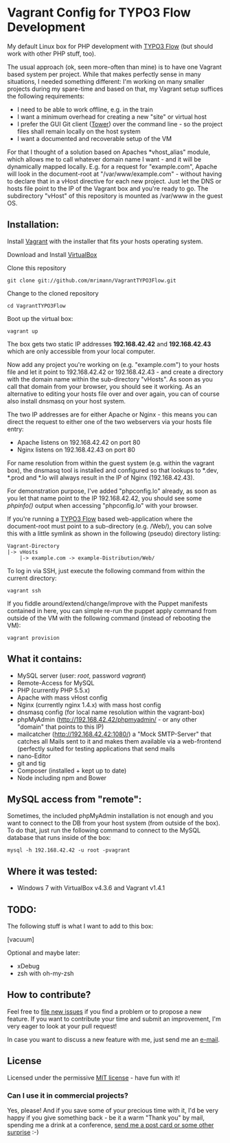 Vagrant Config for TYPO3 Flow Development
=========================================

My default Linux box for PHP development with [TYPO3 Flow](http://flow.typo3.org/) (but should work with other PHP stuff, too).

The usual approach (ok, seen more-often than mine) is to have one Vagrant based system per project. While that makes perfectly sense in many situations, I needed something different: I'm working on many smaller projects during my spare-time and based on that, my Vagrant setup suffices the following requirements:

- I need to be able to work offline, e.g. in the train
- I want a minimum overhead for creating a new "site" or virtual host
- I prefer the GUI Git client ([Tower](http://www.git-tower.com/)) over the command line - so the project files shall remain locally on the host system
- I want a documented and recoverable setup of the VM

For that I thought of a solution based on Apaches *vhost_alias" module, which allows me to call whatever domain name I want - and it will be dynamically mapped locally. E.g. for a request for "example.com", Apache will look in the document-root at "/var/www/example.com" - without having to declare that in a vHost directive for each new project. Just let the DNS or hosts file point to the IP of the Vagrant box and you're ready to go. The subdirectory "vHost" of this repository is mounted as /var/www in the guest OS.

Installation:
-------------

Install [Vagrant](http://vagrantup.com/) with the installer that fits your hosts operating system.

Download and Install [VirtualBox](http://www.virtualbox.org/)

Clone this repository

	git clone git://github.com/mrimann/VagrantTYPO3Flow.git

Change to the cloned repository

	cd VagrantTYPO3Flow

Boot up the virtual box:

	vagrant up

The box gets two static IP addresses **192.168.42.42** and **192.168.42.43** which are only accessible from your local computer.

Now add any project you're working on (e.g. "example.com") to your hosts file and let it point to 192.168.42.42 or 192.168.42.43 - and create a directory with the domain name within the sub-directory "vHosts". As soon as you call that domain from your browser, you should see it working. As an alternative to editing your hosts file over and over again, you can of course also install dnsmasq on your host system.

The two IP addresses are for either Apache or Nginx - this means you can direct the request to either one of the two webservers via your hosts file entry:

* Apache listens on 192.168.42.42 on port 80
* Nginx listens on 192.168.42.43 on port 80

For name resolution from within the guest system (e.g. within the vagrant box), the dnsmasq tool is installed and configured so that lookups to *.dev, *.prod and *.lo will always result in the IP of Nginx (192.168.42.43).

For demonstration purpose, I've added "phpconfig.lo" already, as soon as you let that name point to the IP 192.168.42.42, you should see some _phpinfo()_ output when accessing "phpconfig.lo" with your browser.

If you're running a [TYPO3 Flow](http://flow.typo3.org/) based web-application where the document-root must point to a sub-directory (e.g. /Web/), you can solve this with a little symlink as shown in the following (pseudo) directory listing:

	Vagrant-Directory
	|-> vHosts
		|-> example.com -> example-Distribution/Web/

To log in via SSH, just execute the following command from within the current directory:

	vagrant ssh

If you fiddle around/extend/change/improve with the Puppet manifests contained in here, you can simple re-run the puppet apply command from outside of the VM with the following command (instead of rebooting the VM):

	vagrant provision

What it contains:
-----------------

- MySQL server (user: *root*, password *vagrant*)
- Remote-Access for MySQL
- PHP (currently PHP 5.5.x)
- Apache with mass vHost config
- Nginx (currently nginx 1.4.x) with mass host config
- dnsmasq config (for local name resolution within the vagrant-box)
- phpMyAdmin (http://192.168.42.42/phpmyadmin/ - or any other "domain" that points to this IP)
- mailcatcher (http://192.168.42.42:1080/) a "Mock SMTP-Server" that catches all Mails sent to it and makes them available via a web-frontend (perfectly suited for testing applications that send mails
- nano-Editor
- git and tig
- Composer (installed + kept up to date)
- Node including npm and Bower


MySQL access from "remote":
---------------------------

Sometimes, the included phpMyAdmin installation is not enough and you want to connect to the DB from your host system (from outside of the box). To do that, just run the following command to connect to the MySQL database that runs inside of the box:

	mysql -h 192.168.42.42 -u root -pvagrant


Where it was tested:
--------------------

- Windows 7 with VirtualBox v4.3.6 and Vagrant v1.4.1

TODO:
-----

The following stuff is what I want to add to this box:

[vacuum]

Optional and maybe later:

- xDebug
- zsh with oh-my-zsh


## How to contribute?

Feel free to [file new issues](https://github.com/mrimann/VagrantTYPO3Flow/issues) if you find a problem or to propose a new feature. If you want to contribute your time and submit an improvement, I'm very eager to look at your pull request!

In case you want to discuss a new feature with me, just send me an [e-mail](mailto:mario@rimann.org).

## License

Licensed under the permissive [MIT license](http://opensource.org/licenses/MIT) - have fun with it!

### Can I use it in commercial projects?

Yes, please! And if you save some of your precious time with it, I'd be very happy if you give something back - be it a warm "Thank you" by mail, spending me a drink at a conference, [send me a post card or some other surprise](http://www.rimann.org/support/) :-)
